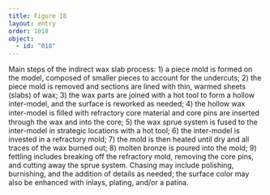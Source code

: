 ```yaml
---
title: Figure 18
layout: entry
order: 1018
object:
  - id: "018"
---
```


Main steps of the indirect wax slab process: 1) a piece mold is formed on the model, composed of smaller pieces to account for the undercuts; 2) the piece mold is removed and sections are lined with thin, warmed sheets (slabs) of wax; 3) the wax parts are joined with a hot tool to form a hollow inter-model, and the surface is reworked as needed; 4) the hollow wax inter-model is ﬁlled with refractory core material and core pins are inserted through the wax and into the core; 5) the wax sprue system is fused to the inter-model in strategic locations with a hot tool; 6) the inter-model is invested in a refractory mold; 7) the mold is then heated until dry and all traces of the wax burned out; 8) molten bronze is poured into the mold; 9) fettling includes breaking off the refractory mold, removing the core pins, and cutting away the sprue system. Chasing may include polishing, burnishing, and the addition of details as needed; the surface color may also be enhanced with inlays, plating, and/or a patina.
